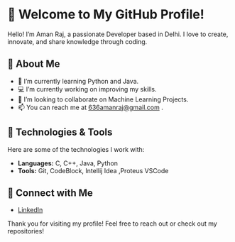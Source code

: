 
# 👋 Welcome to My GitHub Profile!

Hello! I’m Aman Raj, a passionate Developer based in Delhi. I love to create, innovate, and share knowledge through coding. 

## 🚀 About Me

- 🌱 I’m currently learning Python and Java.
- 💻 I’m currently working on improving my skills.
- 🎯 I’m looking to collaborate on Machine Learning Projects.
- 📫 You can reach me at 636amanraj@gmail.com .

## 🔧 Technologies & Tools

Here are some of the technologies I work with:

- **Languages:** C, C++, Java, Python
- **Tools:** Git, CodeBlock, Intellij Idea ,Proteus   VSCode


## 🤝 Connect with Me

- [LinkedIn](https://www.linkedin.com/in/aman-raj-116826335)
  

Thank you for visiting my profile! Feel free to reach out or check out my repositories!
